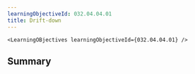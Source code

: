 ```yaml
---
learningObjectiveId: 032.04.04.01
title: Drift-down
---
```


```tsx eval
<LearningOBjectives learningObjectiveId={032.04.04.01} />
```

## Summary
